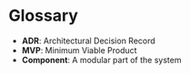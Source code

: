 
# Glossary

- **ADR**: Architectural Decision Record
- **MVP**: Minimum Viable Product
- **Component**: A modular part of the system
